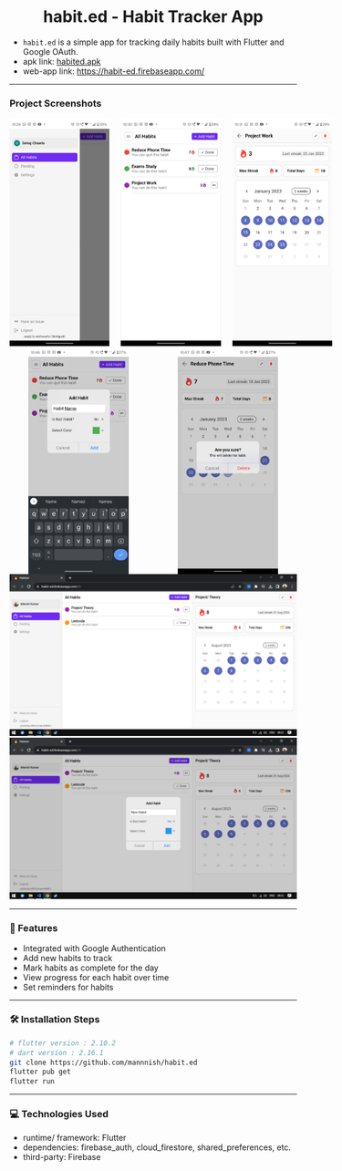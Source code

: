 <h1 align="center" id="title">habit.ed - Habit Tracker App</h1>

- `habit.ed` is a simple app for tracking daily habits built with Flutter and Google OAuth.
- apk link: [habited.apk](./assets/post-build/habited.apk)
- web-app link: https://habit-ed.firebaseapp.com/

---

### Project Screenshots

<div style="width:100%;height:400px;display:flex; flex-direction:row; gap: 20px; justify-content:space-around">
    <img src="./assets/post-build/1.png">
    <img src="./assets/post-build/2.png">
    <img src="./assets/post-build/3.png">
</div>
<div style="width:100%;height:400px; display:flex; flex-direction:row; gap: 20px; justify-content:space-around">
    <img src="./assets/post-build/4.png">
    <img src="./assets/post-build/5.png">
</div>
<img src="./assets/post-build/Screenshot (5).png">
<img src="./assets/post-build/Screenshot (6).png">


---  
  
### 🧐 Features
- Integrated with Google Authentication
- Add new habits to track
- Mark habits as complete for the day
- View progress for each habit over time
- Set reminders for habits

---

### 🛠️ Installation Steps
```sh
# flutter version : 2.10.2
# dart version : 2.16.1
git clone https://github.com/mannnish/habit.ed
flutter pub get
flutter run
```

---


### 💻 Technologies Used
- runtime/ framework: Flutter
- dependencies: firebase_auth, cloud_firestore, shared_preferences, etc.
- third-party: Firebase